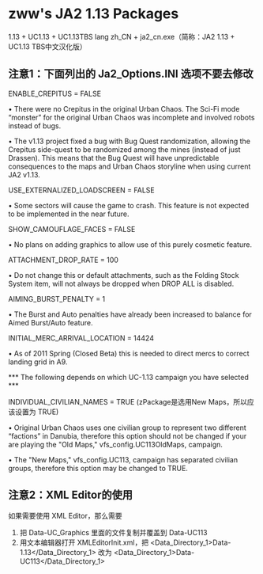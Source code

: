 zww's JA2 1.13 Packages
============

1.13 + UC1.13 + UC1.13TBS lang zh_CN + ja2_cn.exe（简称：JA2 1.13 + UC1.13 TBS中文汉化版）

注意1：下面列出的 Ja2_Options.INI 选项不要去修改
----
ENABLE_CREPITUS = FALSE

• There were no Crepitus in the original Urban Chaos. The Sci-Fi mode “monster” for the original Urban Chaos was incomplete and involved robots instead of bugs.

• The v1.13 project fixed a bug with Bug Quest randomization, allowing the Crepitus side-quest to be randomized among the mines (instead of just Drassen). This means that the Bug Quest will have unpredictable consequences to the maps and Urban Chaos storyline when using current JA2 v1.13.

USE_EXTERNALIZED_LOADSCREEN = FALSE

• Some sectors will cause the game to crash. This feature is not expected to be implemented in the near future.

SHOW_CAMOUFLAGE_FACES = FALSE

• No plans on adding graphics to allow use of this purely cosmetic feature.

ATTACHMENT_DROP_RATE = 100

• Do not change this or default attachments, such as the Folding Stock System item, will not always be dropped when DROP ALL is disabled.

AIMING_BURST_PENALTY = 1

• The Burst and Auto penalties have already been increased to balance for Aimed Burst/Auto feature.

INITIAL_MERC_ARRIVAL_LOCATION = 14424

• As of 2011 Spring (Closed Beta) this is needed to direct mercs to correct landing grid in A9.


*** The following depends on which UC-1.13 campaign you have selected ***

INDIVIDUAL_CIVILIAN_NAMES = TRUE (zPackage是选用New Maps，所以应该设置为 TRUE)

• Original Urban Chaos uses one civilian group to represent two different “factions” in Danubia, therefore this option should not be changed if your are playing the "Old Maps," vfs_config.UC113OldMaps, campaign.

• The "New Maps," vfs_config.UC113, campaign has separated civilian groups, therefore this option may be changed to TRUE.

注意2：XML Editor的使用
----
如果需要使用 XML Editor，那么需要
1. 把 Data-UC_Graphics 里面的文件复制并覆盖到 Data-UC113
2. 用文本编辑器打开 XMLEditorInit.xml，把 <Data_Directory_1>Data-1.13</Data_Directory_1> 改为 <Data_Directory_1>Data-UC113</Data_Directory_1>
